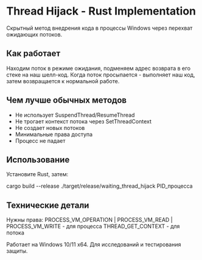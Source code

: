# Thread Hijack - Rust Implementation

Скрытный метод внедрения кода в процессы Windows через перехват ожидающих потоков.

## Как работает

Находим поток в режиме ожидания, подменяем адрес возврата в его стеке на наш шелл-код. Когда поток просыпается - выполняет наш код, затем возвращается к нормальной работе.

## Чем лучше обычных методов

- Не использует SuspendThread/ResumeThread
- Не трогает контекст потока через SetThreadContext  
- Не создает новых потоков
- Минимальные права доступа
- Процесс не падает

## Использование

Установите Rust, затем:

cargo build --release
./target/release/waiting_thread_hijack PID_процесса

## Технические детали

Нужны права:
PROCESS_VM_OPERATION | PROCESS_VM_READ | PROCESS_VM_WRITE - для процесса
THREAD_GET_CONTEXT - для потока

Работает на Windows 10/11 x64. Для исследований и тестирования защиты.
